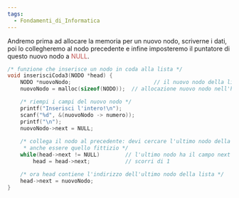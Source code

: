 ```yaml
---
tags:
  - Fondamenti_di_Informatica
---
```

Andremo prima ad allocare la memoria per un nuovo nodo, scriverne i dati, poi lo collegheremo al nodo precedente e infine imposteremo il puntatore di questo nuovo nodo a <font color="#c0504d">NULL</font>.

```C
/* funzione che inserisce un nodo in coda alla lista */
void inserisciCoda3(NODO *head) {
	NODO *nuovoNodo;                          // il nuovo nodo della lista
    nuovoNodo = malloc(sizeof(NODO));  // allocazione nuovo nodo nell'heap

    /* riempi i campi del nuovo nodo */
    printf("Inserisci l'intero!\n");
    scanf("%d", &(nuovoNodo -> numero));
    printf("\n");
    nuovoNodo->next = NULL;
    
    /* collega il nodo al precedente: devi cercare l'ultimo nodo della lista, che potrebbe
     * anche essere quello fittizio */
    while(head->next != NULL)        // l'ultimo nodo ha il campo next vuoto
        head = head->next;           // scorri di 1

    /* ora head contiene l'indirizzo dell'ultimo nodo della lista */
    head->next = nuovoNodo;
}
```
